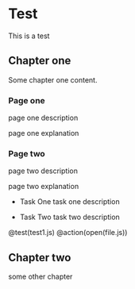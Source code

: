 # Test
This is a test

## Chapter one
Some chapter one content.

### Page one
page one description

page one explanation

### Page two
page two description

page two explanation

+ Task One
task one description

+ Task Two
task two description

@test(test1.js)
@action(open(file.js))

## Chapter two
some other chapter

